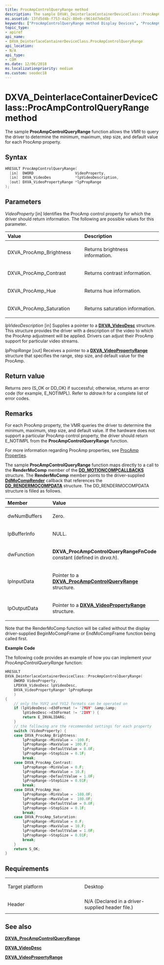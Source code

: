 ```yaml
---
title: ProcAmpControlQueryRange method
description: The sample DXVA\_DeinterlaceContainerDeviceClass::ProcAmpControlQueryRange function allows the VMR to query the driver to determine the minimum, maximum, step size, and default value for each ProcAmp property.
ms.assetid: 13fd5d4b-f753-4a2c-80e0-c9614d7ebd3d
keywords: ["ProcAmpControlQueryRange method Display Devices", "ProcAmpControlQueryRange method Display Devices , DXVA_DeinterlaceContainerDeviceClass interface", "DXVA_DeinterlaceContainerDeviceClass interface Display Devices , ProcAmpControlQueryRange method"]
topic_type:
- apiref
api_name:
- DXVA_DeinterlaceContainerDeviceClass.ProcAmpControlQueryRange
api_location:
- N/A
api_type:
- COM
ms.date: 12/06/2018
ms.localizationpriority: medium
ms.custom: seodec18
---
```


# DXVA\_DeinterlaceContainerDeviceClass::ProcAmpControlQueryRange method


The sample **ProcAmpControlQueryRange** function allows the *VMR* to query the driver to determine the minimum, maximum, step size, and default value for each ProcAmp property.

Syntax
------

```cpp
HRESULT ProcAmpControlQueryRange(
  [in]  DWORD                   VideoProperty,
  [in]  DXVA_VideoDes           *lpVideoDescription,
  [out] DXVA_VideoPropertyRange *lpPropRange
);
```

Parameters
----------

*VideoProperty* \[in\]
Identifies the ProcAmp control property for which the driver should return information. The following are possible values for this parameter.

<table>
<colgroup>
<col width="50%" />
<col width="50%" />
</colgroup>
<thead>
<tr class="header">
<th align="left">Value</th>
<th align="left">Description</th>
</tr>
</thead>
<tbody>
<tr class="odd">
<td align="left"><p>DXVA_ProcAmp_Brightness</p></td>
<td align="left"><p>Returns brightness information.</p></td>
</tr>
<tr class="even">
<td align="left"><p>DXVA_ProcAmp_Contrast</p></td>
<td align="left"><p>Returns contrast information.</p></td>
</tr>
<tr class="odd">
<td align="left"><p>DXVA_ProcAmp_Hue</p></td>
<td align="left"><p>Returns hue information.</p></td>
</tr>
<tr class="even">
<td align="left"><p>DXVA_ProcAmp_Saturation</p></td>
<td align="left"><p>Returns saturation information.</p></td>
</tr>
</tbody>
</table>

 

*lpVideoDescription* \[in\]
Supplies a pointer to a [**DXVA\_VideoDesc**](https://msdn.microsoft.com/library/windows/hardware/ff564070) structure. This structure provides the driver with a description of the video to which the ProcAmp adjustment will be applied. Drivers can adjust their ProcAmp support for particular video streams.

*lpPropRange* \[out\]
Receives a pointer to a [**DXVA\_VideoPropertyRange**](https://msdn.microsoft.com/library/windows/hardware/ff564083) structure that specifies the range, step size, and default value for the ProcAmp.

Return value
------------

Returns zero (S\_OK or DD\_OK) if successful; otherwise, returns an error code (for example, E\_NOTIMPL). Refer to *ddraw.h* for a complete list of error codes.

Remarks
-------

For each ProcAmp property, the VMR queries the driver to determine the minimum, maximum, step size, and default value. If the hardware does not support a particular ProcAmp control property, the driver should return E\_NOTIMPL from the **ProcAmpControlQueryRange** function.

For more information regarding ProcAmp properties, see [ProcAmp Properties](https://msdn.microsoft.com/library/windows/hardware/ff569189).

The sample **ProcAmpControlQueryRange** function maps directly to a call to the **RenderMoComp** member of the [**DD\_MOTIONCOMPCALLBACKS**](https://msdn.microsoft.com/library/windows/hardware/ff551660) structure. The **RenderMoComp** member points to the driver-supplied [**DdMoCompRender**](https://msdn.microsoft.com/library/windows/hardware/ff550248) callback that references the [**DD\_RENDERMOCOMPDATA**](https://msdn.microsoft.com/library/windows/hardware/ff551693) structure. The DD\_RENDERMOCOMPDATA structure is filled as follows.

<table>
<colgroup>
<col width="50%" />
<col width="50%" />
</colgroup>
<thead>
<tr class="header">
<th align="left">Member</th>
<th align="left">Value</th>
</tr>
</thead>
<tbody>
<tr class="odd">
<td align="left"><p>dwNumBuffers</p></td>
<td align="left"><p>Zero.</p></td>
</tr>
<tr class="even">
<td align="left"><p>lpBufferInfo</p></td>
<td align="left"><p>NULL.</p></td>
</tr>
<tr class="odd">
<td align="left"><p>dwFunction</p></td>
<td align="left"><p><strong>DXVA_ProcAmpControlQueryRangeFnCode</strong> constant (defined in <em>dxva.h</em>).</p></td>
</tr>
<tr class="even">
<td align="left"><p>lpInputData</p></td>
<td align="left"><p>Pointer to a <a href="https://msdn.microsoft.com/library/windows/hardware/ff564032" data-raw-source="[&lt;strong&gt;DXVA_ProcAmpControlQueryRange&lt;/strong&gt;](https://msdn.microsoft.com/library/windows/hardware/ff564032)"><strong>DXVA_ProcAmpControlQueryRange</strong></a> structure.</p></td>
</tr>
<tr class="odd">
<td align="left"><p>lpOutputData</p></td>
<td align="left"><p>Pointer to a <a href="https://msdn.microsoft.com/library/windows/hardware/ff564083" data-raw-source="[&lt;strong&gt;DXVA_VideoPropertyRange&lt;/strong&gt;](https://msdn.microsoft.com/library/windows/hardware/ff564083)"><strong>DXVA_VideoPropertyRange</strong></a> structure.</p></td>
</tr>
</tbody>
</table>

 

Note that the RenderMoComp function will be called without the display driver-supplied BeginMoCompFrame or EndMoCompFrame function being called first.

**Example Code**

The following code provides an example of how you can implement your *ProcAmpControlQueryRange* function:

```cpp
HRESULT
DXVA_DeinterlaceContainerDeviceClass::ProcAmpControlQueryRange(
    DWORD VideoProperty,
    LPDXVA_VideoDesc lpVideoDesc,
    DXVA_VideoPropertyRange* lpPropRange
    )
{
    // only the YUY2 and YV12 formats can be operated on
    if (lpVideoDesc->d3dFormat != '2YUY' &amp;&amp;
        lpVideoDesc->d3dFormat != '21VY') {
        return E_INVALIDARG;
    }
    // the following are the recommended settings for each property
    switch (VideoProperty) {
    case DXVA_ProcAmp_Brightness:
        lpPropRange->MinValue = -100.F;
        lpPropRange->MaxValue = 100.F;
        lpPropRange->DefaultValue = 0.0F;
        lpPropRange->StepSize = 0.1F;
        break;
    case DXVA_ProcAmp_Contrast:
        lpPropRange->MinValue = 0.F;
        lpPropRange->MaxValue = 10.F;
        lpPropRange->DefaultValue = 1.0F;
        lpPropRange->StepSize = 0.01F;
        break;
    case DXVA_ProcAmp_Hue:
        lpPropRange->MinValue = -180.0F;
        lpPropRange->MaxValue =  180.0F;
        lpPropRange->DefaultValue = 0.0F;
        lpPropRange->StepSize = 0.1F;
        break;
    case DXVA_ProcAmp_Saturation:
        lpPropRange->MinValue = 0.F;
        lpPropRange->MaxValue = 10.F;
        lpPropRange->DefaultValue = 1.0F;
        lpPropRange->StepSize = 0.01F;
        break;
    }
    return S_OK;
}
```

Requirements
------------

<table>
<colgroup>
<col width="50%" />
<col width="50%" />
</colgroup>
<tbody>
<tr class="odd">
<td align="left"><p>Target platform</p></td>
<td align="left">Desktop</td>
</tr>
<tr class="even">
<td align="left"><p>Header</p></td>
<td align="left">N/A (Declared in a driver-supplied header file.)</td>
</tr>
</tbody>
</table>

## <span id="see_also"></span>See also


[**DXVA\_ProcAmpControlQueryRange**](https://msdn.microsoft.com/library/windows/hardware/ff564032)

[**DXVA\_VideoDesc**](https://msdn.microsoft.com/library/windows/hardware/ff564070)

[**DXVA\_VideoPropertyRange**](https://msdn.microsoft.com/library/windows/hardware/ff564083)

 

 






